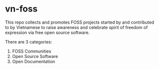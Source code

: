 # vn-foss

This repo collects and promotes FOSS projects started by and contributed to by Vietnamese to raise awareness and celebrate spirit of freedom of expression via free open source software.

There are 3 categories:

1. FOSS Communities
2. Open Source Software
3. Open Documentation
